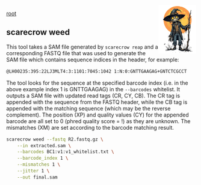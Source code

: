 <img style="float:right;width:100px;" src="../img/scarecrow.png" alt="scarecrow"/>

[root](../README.md)

## scarecrow weed
This tool takes a SAM file generated by `scarecrow reap` and a corresponding FASTQ file that was used to generate the SAM file which contains sequence indices in the header, for example:

```bash
@LH00235:395:22LJ3MLT4:3:1101:7045:1042 1:N:0:GNTTGAAGAG+GNTCTCGCCT
```

The tool looks for the sequence at the specified barcode index (i.e. in the above example index 1 is GNTTGAAGAG) in the `--barcodes` whitelist. It outputs a SAM file with updated read tags (CR, CY, CB). The CR tag is appended with the sequence from the FASTQ header, while the CB tag is appended with the matching sequence (which may be the reverse complement). The position (XP) and quality values (CY) for the appended barcode are all set to 0 (phred quality score = !) as they are unknown. The mismatches (XM) are set according to the barcode matching result.

```bash
scarecrow weed --fastq R2.fastq.gz \
    --in extracted.sam \
    --barcodes BC1:v1:v1_whitelist.txt \
    --barcode_index 1 \
    --mismatches 1 \
    --jitter 1 \
    --out final.sam
```
